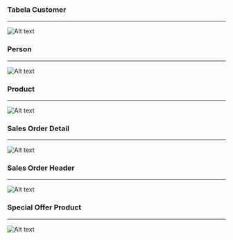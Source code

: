 ### **Tabela Customer**
---
<img title="customer" alt="Alt text" src=/home/robson/repositorios/bike-manufacturing-company/img/data/customer.png>

### **Person**
---
<img title="person" alt="Alt text" src=/home/robson/repositorios/bike-manufacturing-company/img/data/person.png>

### **Product**
---
<img title="product" alt="Alt text" src=/home/robson/repositorios/bike-manufacturing-company/img/data/product.png>

### **Sales Order Detail**
---
<img title="sales_order_detail" alt="Alt text" src=/home/robson/repositorios/bike-manufacturing-company/img/data/sales-order-detail.png>

### **Sales Order Header**
---
<img title="sales_order_header" alt="Alt text" src=/home/robson/repositorios/bike-manufacturing-company/img/data/sales-order-header.png>

### **Special Offer Product**
---
<img title="special_offer_product" alt="Alt text" src=/home/robson/repositorios/bike-manufacturing-company/img/data/special-offer-product.png>